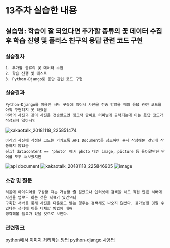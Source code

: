 # 13주차 실습한 내용

## 실습명: 학습이 잘 되었다면 추가할 종류의 꽃 데이터 수집 후 학습 진행 및 플러스 친구의 응답 관련 코드 구현

### 실습절차
```
1. 추가할 종류의 꽃 데이터 수집
2. 학습 진행 및 테스트
3. Python-Django로 응답 관련 코드 구현
```

### 실습결과
```
Python-Django를 이용한 서버 구축에 있어서 사진을 전송 받았을 때의 응답 관련 코드를 아직 구현하지 못 하였음
아래의 사진과 같이 사진을 전송받으면 핑크색 글씨로 터미널에 출력되는데 이는 응답 코드가 작성되지 않아서임
```
![kakaotalk_20181118_225851474](https://user-images.githubusercontent.com/43947747/48673762-28f49f80-eb88-11e8-87e4-7e7432e153f8.jpg)
```
아래의 사진에 작성된 코드는 카카오톡 API Document를 참조하여 혼자 작성해본 것인데 작동하지 않았음
elif datacontent == 'photo' 에서 photo 대신 image, picture 등 들어갈만한 단어를 모두 써보았지만 
```
![api document](https://user-images.githubusercontent.com/43947747/48673779-678a5a00-eb88-11e8-9bef-8c1543ec4ee3.PNG)
![kakaotalk_20181118_225846905](https://user-images.githubusercontent.com/43947747/48673770-4b86b880-eb88-11e8-9fc7-f09537648262.jpg)
![image](https://user-images.githubusercontent.com/43947747/48673816-d2d42c00-eb88-11e8-926f-b24a78bb44db.png)

### 소감 및 질문
```
처음에 아이디어를 구상할 떄는 가능할 줄 알았으나 인터넷에 검색을 해도 직접 만든 서버에 사진을 업로드 하는 것은 자료가 있었으나
구축한 서버를 통해 사진을 다운로드 받는 경우는 검색해도 나오지 않았다. 불가능한 것일 수 있다는 생각에 이를 대체할 방법에 대해
생각해볼 필요가 있을 것으로 보인다.
```

### 관련링크
[python에서 이미지 처리하는 방법](https://www.youtube.com/watch?v=6Qs3wObeWwc)
[python-django 사용법](https://tutorial.djangogirls.org/ko/)
